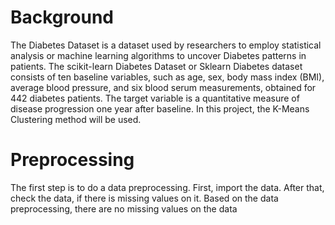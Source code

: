# Background
The Diabetes Dataset is a dataset used by researchers to employ statistical analysis or machine learning algorithms to uncover Diabetes patterns in patients. The scikit-learn Diabetes Dataset or Sklearn Diabetes dataset consists of ten baseline variables, such as age, sex, body mass index (BMI), average blood pressure, and six blood serum measurements, obtained for 442 diabetes patients. The target variable is a quantitative measure of disease progression one year after baseline. In this project, the K-Means Clustering method will be used. 

# Preprocessing
The first step is to do a data preprocessing. First, import the data. After that, check the data, if there is missing values on it. Based on the data preprocessing, there are no missing values on the data

